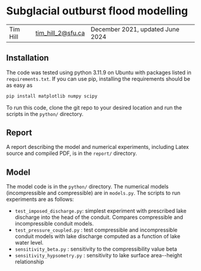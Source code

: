 # Subglacial outburst flood modelling

|     |     |     |
| --- | --- | --- |
|Tim Hill | tim_hill_2@sfu.ca | December 2021, updated June 2024 |


## Installation

The code was tested using python 3.11.9 on Ubuntu with packages listed in `requirements.txt`. If you can use pip, installing the requirements should be as easy as

```bash
pip install matplotlib numpy scipy
```

To run this code, clone the git repo to your desired location and run the scripts in the `python/` directory.

## Report

A report describing the model and numerical experiments, including Latex source and compiled PDF, is in the `report/` directory.

## Model

The model code is in the `python/` directory. The numerical models (incompressible and compressible) are in `models.py`. The scripts to run experiments are as follows:

 * `test_imposed_discharge.py`: simplest experiment with prescribed lake discharge into the head of the conduit. Compares compressible and incompressible conduit models.
 * `test_pressure_coupled.py` : test compressible and incompressible conduit models with lake discharge computed as a function of lake water level.
 * `sensitivity_beta.py` : sensitivity to the compressibility value beta
 * `sensitivity_hypsometry.py` : sensitivity to lake surface area--height relationship

